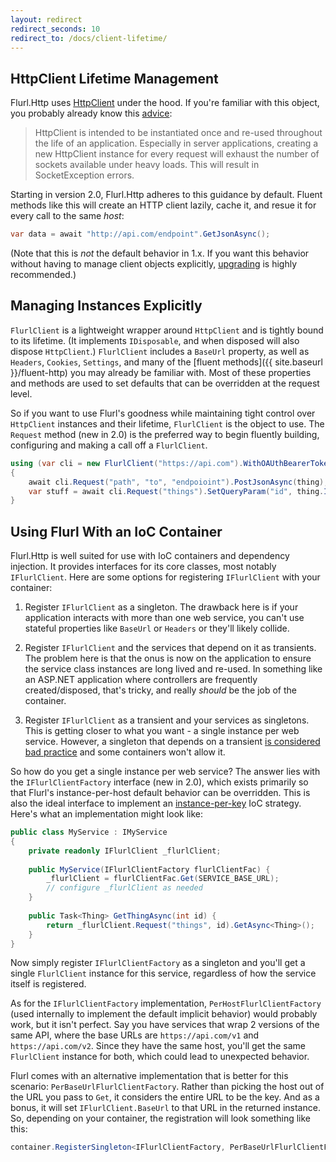 ```yaml
---
layout: redirect
redirect_seconds: 10
redirect_to: /docs/client-lifetime/
---
```


## HttpClient Lifetime Management

Flurl.Http uses [HttpClient](https://msdn.microsoft.com/en-us/library/system.net.http.httpclient.aspx) under the hood. If you're familiar with this object, you probably already know this [advice](https://docs.microsoft.com/en-us/aspnet/web-api/overview/advanced/calling-a-web-api-from-a-net-client):

> HttpClient is intended to be instantiated once and re-used throughout the life of an application. Especially in server applications, creating a new HttpClient instance for every request will exhaust the number of sockets available under heavy loads. This will result in SocketException errors.

Starting in version 2.0, Flurl.Http adheres to this guidance by default. Fluent methods like this will create an HTTP client lazily, cache it, and resue it for every call to the same _host_:

```c#
var data = await "http://api.com/endpoint".GetJsonAsync();
```

(Note that this is _not_ the default behavior in 1.x. If you want this behavior without having to manage client objects explicitly, [upgrading](https://www.nuget.org/packages/Flurl.Http/) is highly recommended.)

## Managing Instances Explicitly

`FlurlClient` is a lightweight wrapper around `HttpClient` and is tightly bound to its lifetime. (It implements `IDisposable`, and when disposed will also dispose `HttpClient`.) `FlurlClient` includes a `BaseUrl` property, as well as `Headers`, `Cookies`, `Settings`, and many of the [fluent methods]({{ site.baseurl }}/fluent-http) you may already be familiar with. Most of these properties and methods are used to set defaults that can be overridden at the request level.

So if you want to use Flurl's goodness while maintaining tight control over `HttpClient` instances and their lifetime, `FlurlClient` is the object to use. The `Request` method (new in 2.0) is the preferred way to begin fluently building, configuring and making a call off a `FlurlClient`.

```c#
using (var cli = new FlurlClient("https://api.com").WithOAUthBearerToken(token))
{
    await cli.Request("path", "to", "endpoioint").PostJsonAsync(thing);
    var stuff = await cli.Request("things").SetQueryParam("id", thing.Id).GetAsync();
}
```

## Using Flurl With an IoC Container

Flurl.Http is well suited for use with IoC containers and dependency injection. It provides interfaces for its core classes, most notably `IFlurlClient`. Here are some options for registering `IFlurlClient` with your container:

1. Register `IFlurlClient` as a singleton. The drawback here is if your application interacts with more than one web service, you can't use stateful properties like `BaseUrl` or `Headers` or they'll likely collide.

2. Register `IFlurlClient` and the services that depend on it as transients. The problem here is that the onus is now on the application to ensure the service class instances are long lived and re-used. In something like an ASP.NET application where controllers are frequently created/disposed, that's tricky, and really _should_ be the job of the container.

3. Register `IFlurlClient` as a transient and your services as singletons. This is getting closer to what you want - a single instance per web service. However, a singleton that depends on a transient [is considered bad practice](http://simpleinjector.readthedocs.io/en/latest/LifestyleMismatches.html) and some containers won't allow it.

So how do you get a single instance per web service? The answer lies with the `IFlurlClientFactory` interface (new in 2.0), which exists primarily so that Flurl's instance-per-host default behavior can be overridden. This is also the ideal interface to implement an [instance-per-key](http://simpleinjector.readthedocs.io/en/latest/howto.html#resolve-instances-by-key) IoC strategy. Here's what an implementation might look like:

```c#
public class MyService : IMyService
{
    private readonly IFlurlClient _flurlClient;
    
    public MyService(IFlurlClientFactory flurlClientFac) {
        _flurlClient = flurlClientFac.Get(SERVICE_BASE_URL);
        // configure _flurlClient as needed
    }
    
    public Task<Thing> GetThingAsync(int id) {
        return _flurlClient.Request("things", id).GetAsync<Thing>();
    }
}
```

Now simply register `IFlurlClientFactory` as a singleton and you'll get a single `FlurlClient` instance for this service, regardless of how the service itself is registered.

As for the `IFlurlClientFactory` implementation, `PerHostFlurlClientFactory` (used internally to implement the default implicit behavior) would probably work, but it isn't perfect. Say you have services that wrap 2 versions of the same API, where the base URLs are `https://api.com/v1` and `https://api.com/v2`. Since they have the same host, you'll get the same `FlurlClient` instance for both, which could lead to unexpected behavior.

Flurl comes with an alternative implementation that is better for this scenario: `PerBaseUrlFlurlClientFactory`. Rather than picking the host out of the URL you pass to `Get`, it considers the entire URL to be the key. And as a bonus, it will set `IFlurlClient.BaseUrl` to that URL in the returned instance. So, depending on your container, the registration will look something like this:

```c#
container.RegisterSingleton<IFlurlClientFactory, PerBaseUrlFlurlClientFactory>();
```

